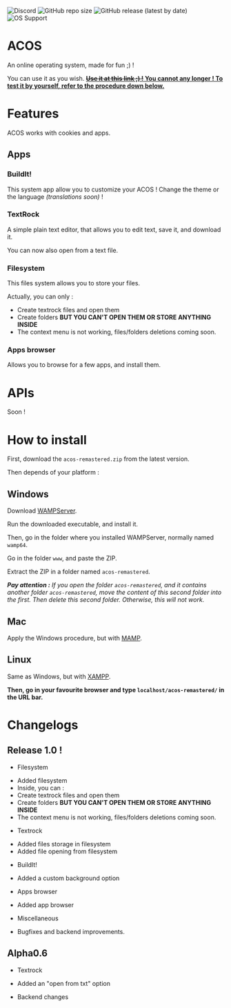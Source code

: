 ![Discord](https://img.shields.io/discord/718802975153324093?label=Discord%20server) ![GitHub repo size](https://img.shields.io/github/repo-size/megat69/ACOS?label=Repository%20size) ![GitHub release (latest by date)](https://img.shields.io/github/v/release/megat69/ACOS?label=Last%20release) ![OS Support](https://img.shields.io/badge/OS%20Support-Windows%2C%20Mac%2C%20Linux-brightgreen)

# ACOS
An online operating system, made for fun ;) !

You can use it as you wish.
**[~~Use it at this link ;\) !~~ You cannot any longer ! To test it by yourself, refer to the procedure down below.](http://matrobot.free.fr/acos-remastered/)**

# Features
ACOS works with cookies and apps.

## Apps
### BuildIt!
This system app allow you to customize your ACOS ! Change the theme or the language *(translations soon)* !

### TextRock
A simple plain text editor, that allows you to edit text, save it, and download it.

You can now also open from a text file.

### Filesystem
This files system allows you to store your files.

Actually, you can only :
- Create textrock files and open them
- Create folders **BUT YOU CAN'T OPEN THEM OR STORE ANYTHING INSIDE**
- The context menu is not working, files/folders deletions coming soon.

### Apps browser
Allows you to browse for a few apps, and install them.

# APIs
Soon !

# How to install
First, download the `acos-remastered.zip` from the latest version.

Then depends of your platform :

## Windows
Download [WAMPServer](https://www.wampserver.com/).

Run the downloaded executable, and install it.

Then, go in the folder where you installed WAMPServer, normally named `wamp64`.

Go in the folder `www`, and paste the ZIP.

Extract the ZIP in a folder named `acos-remastered`.

***Pay attention :** If you open the folder `acos-remastered`, and it contains another folder `acos-remastered`, move the content of this second folder into the first. Then delete this second folder. Otherwise, this will not work.*

## Mac
Apply the Windows procedure, but with [MAMP](https://www.mamp.info/en/downloads/).

## Linux
Same as Windows, but with [XAMPP](https://www.apachefriends.org/fr/index.html).

**Then, go in your favourite browser and type `localhost/acos-remastered/` in the URL bar.**

# Changelogs
## Release 1.0 !
- Filesystem
* Added filesystem
* Inside, you can :
* Create textrock files and open them
* Create folders **BUT YOU CAN'T OPEN THEM OR STORE ANYTHING INSIDE**
* The context menu is not working, files/folders deletions coming soon.
- Textrock
* Added files storage in filesystem
* Added file opening from filesystem
- BuildIt!
* Added a custom background option
- Apps browser
* Added app browser
- Miscellaneous
* Bugfixes and backend improvements.

## Alpha0.6
- Textrock
* Added an "open from txt" option
- Backend changes
